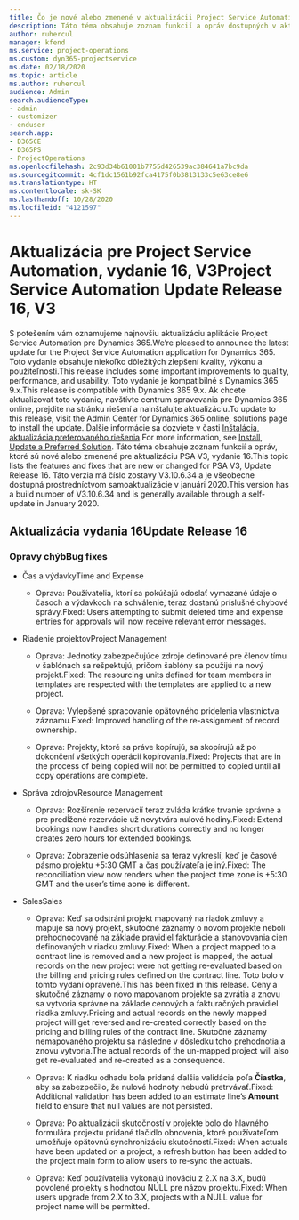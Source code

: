 ```yaml
---
title: Čo je nové alebo zmenené v aktualizácii Project Service Automation, vydanie 16, V3
description: Táto téma obsahuje zoznam funkcií a opráv dostupných v aktualizácii Project Service Automation, vydanie 16, V3
author: ruhercul
manager: kfend
ms.service: project-operations
ms.custom: dyn365-projectservice
ms.date: 02/18/2020
ms.topic: article
ms.author: ruhercul
audience: Admin
search.audienceType:
- admin
- customizer
- enduser
search.app:
- D365CE
- D365PS
- ProjectOperations
ms.openlocfilehash: 2c93d34b61001b7755d426539ac384641a7bc9da
ms.sourcegitcommit: 4cf1dc1561b92fca4175f0b3813133c5e63ce8e6
ms.translationtype: HT
ms.contentlocale: sk-SK
ms.lasthandoff: 10/28/2020
ms.locfileid: "4121597"
---
```

# <a name="project-service-automation-update-release-16-v3"></a><span data-ttu-id="ddbce-103">Aktualizácia pre Project Service Automation, vydanie 16, V3</span><span class="sxs-lookup"><span data-stu-id="ddbce-103">Project Service Automation Update Release 16, V3</span></span>

<span data-ttu-id="ddbce-104">S potešením vám oznamujeme najnovšiu aktualizáciu aplikácie Project Service Automation pre Dynamics 365.</span><span class="sxs-lookup"><span data-stu-id="ddbce-104">We’re pleased to announce the latest update for the Project Service Automation application for Dynamics 365.</span></span> <span data-ttu-id="ddbce-105">Toto vydanie obsahuje niekoľko dôležitých zlepšení kvality, výkonu a použiteľnosti.</span><span class="sxs-lookup"><span data-stu-id="ddbce-105">This release includes some important improvements to quality, performance, and usability.</span></span>  <span data-ttu-id="ddbce-106">Toto vydanie je kompatibilné s Dynamics 365 9.x.</span><span class="sxs-lookup"><span data-stu-id="ddbce-106">This release is compatible with Dynamics 365 9.x.</span></span> <span data-ttu-id="ddbce-107">Ak chcete aktualizovať toto vydanie, navštívte centrum spravovania pre Dynamics 365 online, prejdite na stránku riešení a nainštalujte aktualizáciu.</span><span class="sxs-lookup"><span data-stu-id="ddbce-107">To update to this release, visit the Admin Center for Dynamics 365 online, solutions page to install the update.</span></span> <span data-ttu-id="ddbce-108">Ďalšie informácie sa dozviete v časti [Inštalácia, aktualizácia preferovaného riešenia](https://docs.microsoft.com/dynamics365/project-service/upgrade-psa-home-page).</span><span class="sxs-lookup"><span data-stu-id="ddbce-108">For more information, see [Install, Update a Preferred Solution](https://docs.microsoft.com/dynamics365/project-service/upgrade-psa-home-page).</span></span>
<span data-ttu-id="ddbce-109">Táto téma obsahuje zoznam funkcií a opráv, ktoré sú nové alebo zmenené pre aktualizáciu PSA V3, vydanie 16.</span><span class="sxs-lookup"><span data-stu-id="ddbce-109">This topic lists the features and fixes that are new or changed for PSA V3, Update Release 16.</span></span> <span data-ttu-id="ddbce-110">Táto verzia má číslo zostavy V3.10.6.34 a je všeobecne dostupná prostredníctvom samoaktualizácie v januári 2020.</span><span class="sxs-lookup"><span data-stu-id="ddbce-110">This version has a build number of V3.10.6.34 and is generally available through a self-update in January 2020.</span></span>


## <a name="update-release-16"></a><span data-ttu-id="ddbce-111">Aktualizácia vydania 16</span><span class="sxs-lookup"><span data-stu-id="ddbce-111">Update Release 16</span></span>

### <a name="bug-fixes"></a><span data-ttu-id="ddbce-112">Opravy chýb</span><span class="sxs-lookup"><span data-stu-id="ddbce-112">Bug fixes</span></span>

-   <span data-ttu-id="ddbce-113">Čas a výdavky</span><span class="sxs-lookup"><span data-stu-id="ddbce-113">Time and Expense</span></span>

    -   <span data-ttu-id="ddbce-114">Oprava: Používatelia, ktorí sa pokúšajú odoslať vymazané údaje o časoch a výdavkoch na schválenie, teraz dostanú príslušné chybové správy.</span><span class="sxs-lookup"><span data-stu-id="ddbce-114">Fixed: Users attempting to submit deleted time and expense entries for approvals will now receive relevant error messages.</span></span>

-   <span data-ttu-id="ddbce-115">Riadenie projektov</span><span class="sxs-lookup"><span data-stu-id="ddbce-115">Project Management</span></span>

    -   <span data-ttu-id="ddbce-116">Oprava: Jednotky zabezpečujúce zdroje definované pre členov tímu v šablónach sa rešpektujú, pričom šablóny sa použijú na nový projekt.</span><span class="sxs-lookup"><span data-stu-id="ddbce-116">Fixed: The resourcing units defined for team members in templates are respected with the templates are applied to a new project.</span></span>

    -   <span data-ttu-id="ddbce-117">Oprava: Vylepšené spracovanie opätovného pridelenia vlastníctva záznamu.</span><span class="sxs-lookup"><span data-stu-id="ddbce-117">Fixed: Improved handling of the re-assignment of record ownership.</span></span>

    -   <span data-ttu-id="ddbce-118">Oprava: Projekty, ktoré sa práve kopírujú, sa skopírujú až po dokončení všetkých operácií kopírovania.</span><span class="sxs-lookup"><span data-stu-id="ddbce-118">Fixed: Projects that are in the process of being copied will not be permitted to copied until all copy operations are complete.</span></span>

-   <span data-ttu-id="ddbce-119">Správa zdrojov</span><span class="sxs-lookup"><span data-stu-id="ddbce-119">Resource Management</span></span>

    -   <span data-ttu-id="ddbce-120">Oprava: Rozšírenie rezervácií teraz zvláda krátke trvanie správne a pre predĺžené rezervácie už nevytvára nulové hodiny.</span><span class="sxs-lookup"><span data-stu-id="ddbce-120">Fixed: Extend bookings now handles short durations correctly and no longer creates zero hours for extended bookings.</span></span>

    -   <span data-ttu-id="ddbce-121">Oprava: Zobrazenie odsúhlasenia sa teraz vykreslí, keď je časové pásmo projektu +5:30 GMT a čas používateľa je iný.</span><span class="sxs-lookup"><span data-stu-id="ddbce-121">Fixed: The reconciliation view now renders when the project time zone is +5:30 GMT and the user’s time aone is different.</span></span>

-   <span data-ttu-id="ddbce-122">Sales</span><span class="sxs-lookup"><span data-stu-id="ddbce-122">Sales</span></span>

    -   <span data-ttu-id="ddbce-123">Oprava: Keď sa odstráni projekt mapovaný na riadok zmluvy a mapuje sa nový projekt, skutočné záznamy o novom projekte neboli prehodnocované na základe pravidiel fakturácie a stanovovania cien definovaných v riadku zmluvy.</span><span class="sxs-lookup"><span data-stu-id="ddbce-123">Fixed: When a project mapped to a contract line is removed and a new project is mapped, the actual records on the new project were not getting re-evaluated based on the billing and pricing rules defined on the contract line.</span></span> <span data-ttu-id="ddbce-124">Toto bolo v tomto vydaní opravené.</span><span class="sxs-lookup"><span data-stu-id="ddbce-124">This has been fixed in this release.</span></span> <span data-ttu-id="ddbce-125">Ceny a skutočné záznamy o novo mapovanom projekte sa zvrátia a znovu sa vytvoria správne na základe cenových a fakturačných pravidiel riadka zmluvy.</span><span class="sxs-lookup"><span data-stu-id="ddbce-125">Pricing and actual records on the newly mapped project will get reversed and re-created correctly based on the pricing and billing rules of the contract line.</span></span> <span data-ttu-id="ddbce-126">Skutočné záznamy nemapovaného projektu sa následne v dôsledku toho prehodnotia a znovu vytvoria.</span><span class="sxs-lookup"><span data-stu-id="ddbce-126">The actual records of the un-mapped project will also get re-evaluated and re-created as a consequence.</span></span>

    -   <span data-ttu-id="ddbce-127">Oprava: K riadku odhadu bola pridaná ďalšia validácia poľa **Čiastka**, aby sa zabezpečilo, že nulové hodnoty nebudú pretrvávať.</span><span class="sxs-lookup"><span data-stu-id="ddbce-127">Fixed: Additional validation has been added to an estimate line’s **Amount** field to ensure that null values are not persisted.</span></span>

    -   <span data-ttu-id="ddbce-128">Oprava: Po aktualizácii skutočností v projekte bolo do hlavného formulára projektu pridané tlačidlo obnovenia, ktoré používateľom umožňuje opätovnú synchronizáciu skutočností.</span><span class="sxs-lookup"><span data-stu-id="ddbce-128">Fixed: When actuals have been updated on a project, a refresh button has been added to the project main form to allow users to re-sync the actuals.</span></span>

    -   <span data-ttu-id="ddbce-129">Oprava: Keď používatelia vykonajú inováciu z 2.X na 3.X, budú povolené projekty s hodnotou NULL pre názov projektu.</span><span class="sxs-lookup"><span data-stu-id="ddbce-129">Fixed: When users upgrade from 2.X to 3.X, projects with a NULL value for project name will be permitted.</span></span>

